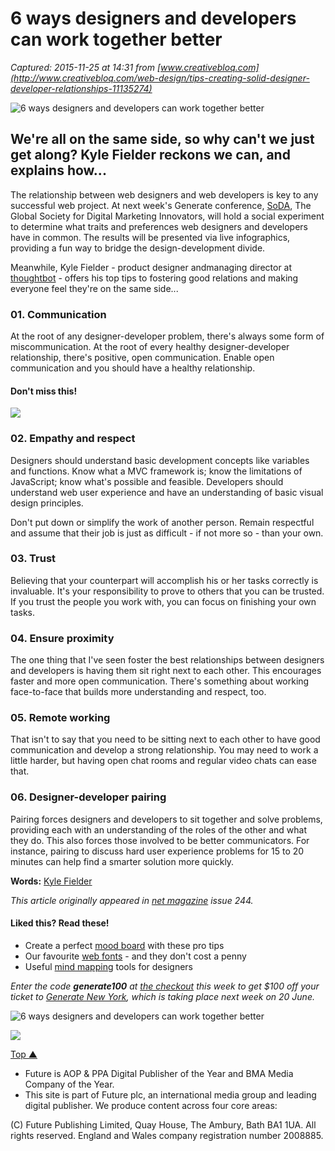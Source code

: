 # 6 ways designers and developers can work together better

_Captured: 2015-11-25 at 14:31 from [www.creativebloq.com](http://www.creativebloq.com/web-design/tips-creating-solid-designer-developer-relationships-11135274)_

![6 ways designers and developers can work together better](http://media.creativebloq.futurecdn.net/sites/creativebloq.com/files/imagecache/v2_article_image/articles/article/2013/11/worktogether%20copy.jpg)

##  We're all on the same side, so why can't we just get along? Kyle Fielder reckons we can, and explains how... 

The relationship between web designers and web developers is key to any successful web project. At next week's Generate conference, [SoDA](http://sodaspeaks.com/), The Global Society for Digital Marketing Innovators, will hold a social experiment to determine what traits and preferences web designers and developers have in common. The results will be presented via live infographics, providing a fun way to bridge the design-development divide.

Meanwhile, Kyle Fielder - product designer andmanaging director at [thoughtbot](http://thoughtbot.com/) \- offers his top tips to fostering good relations and making everyone feel they're on the same side...

### 01\. Communication

At the root of any designer-developer problem, there's always some form of miscommunication. At the root of every healthy designer-developer relationship, there's positive, open communication. Enable open communication and you should have a healthy relationship.

#### Don't miss this!

[ ![](http://media.creativebloq.futurecdn.net/sites/creativebloq.com/files/generate-NY2016-inline-ad-535x260_V3.jpg?1447234159)](http://bit.ly/gen-ny-2016)

### 02\. Empathy and respect

Designers should understand basic development concepts like variables and functions. Know what a MVC framework is; know the limitations of JavaScript; know what's possible and feasible. Developers should understand web user experience and have an understanding of basic visual design principles.

Don't put down or simplify the work of another person. Remain respectful and assume that their job is just as difficult - if not more so - than your own.

### 03\. Trust

Believing that your counterpart will accomplish his or her tasks correctly is invaluable. It's your responsibility to prove to others that you can be trusted. If you trust the people you work with, you can focus on finishing your own tasks.

### 04\. Ensure proximity

The one thing that I've seen foster the best relationships between designers and developers is having them sit right next to each other. This encourages faster and more open communication. There's something about working face-to-face that builds more understanding and respect, too.

### 05\. Remote working

That isn't to say that you need to be sitting next to each other to have good communication and develop a strong relationship. You may need to work a little harder, but having open chat rooms and regular video chats can ease that.

### 06\. Designer-developer pairing

Pairing forces designers and developers to sit together and solve problems, providing each with an understanding of the roles of the other and what they do. This also forces those involved to be better communicators. For instance, pairing to discuss hard user experience problems for 15 to 20 minutes can help find a smarter solution more quickly.

**Words:** [Kyle Fielder](http://kylefiedler.com)

_This article originally appeared in [net magazine](http://www.netmagazine.com) issue 244._

#### Liked this? Read these!

  * Create a perfect [mood board](http://www.creativebloq.com/graphic-design/mood-boards-812470) with these pro tips
  * Our favourite [web fonts](http://www.creativebloq.com/typography/free-web-fonts-1131610) \- and they don't cost a penny
  * Useful [mind mapping](http://www.creativebloq.com/web-design/mind-mapping-tools-9134523) tools for designers

_Enter the code **generate100** at [the checkout](http://netm.ag/genweek) this week to get $100 off your ticket to [Generate New York](http://netm.ag/genweek), which is taking place next week on 20 June._

  
![6 ways designers and developers can work together better](http://media.creativebloq.futurecdn.net/sites/creativebloq.com/files/imagecache/v2_article_image/articles/article/2013/11/worktogether%20copy.jpg)

[ ![](http://media.creativebloq.futurecdn.net/sites/creativebloq.com/files/generate-NY2016-inline-ad-535x260_V3.jpg?1447234159)](http://bit.ly/gen-ny-2016)

[Top ▲](javascript:window.scrollTo\(0,0\);)

  * Future is AOP & PPA Digital Publisher of the Year and BMA Media Company of the Year.
  * This site is part of Future plc, an international media group and leading digital publisher. We produce content across four core areas:

(C) Future Publishing Limited, Quay House, The Ambury, Bath BA1 1UA. All rights reserved. England and Wales company registration number 2008885.

